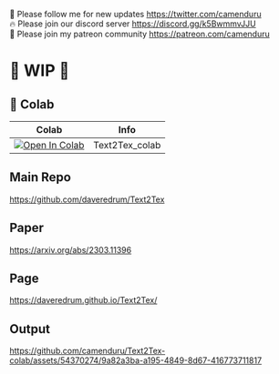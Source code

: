 🐣 Please follow me for new updates https://twitter.com/camenduru <br />
🔥 Please join our discord server https://discord.gg/k5BwmmvJJU <br />
🥳 Please join my patreon community https://patreon.com/camenduru <br />

# 🚦 WIP 🚦

## 🦒 Colab

| Colab | Info
| --- | --- |
[![Open In Colab](https://colab.research.google.com/assets/colab-badge.svg)](https://colab.research.google.com/github/camenduru/Text2Tex-colab/blob/main/Text2Tex_colab.ipynb) | Text2Tex_colab

## Main Repo
https://github.com/daveredrum/Text2Tex

## Paper
https://arxiv.org/abs/2303.11396

## Page
https://daveredrum.github.io/Text2Tex/

## Output

https://github.com/camenduru/Text2Tex-colab/assets/54370274/9a82a3ba-a195-4849-8d67-416773711817

